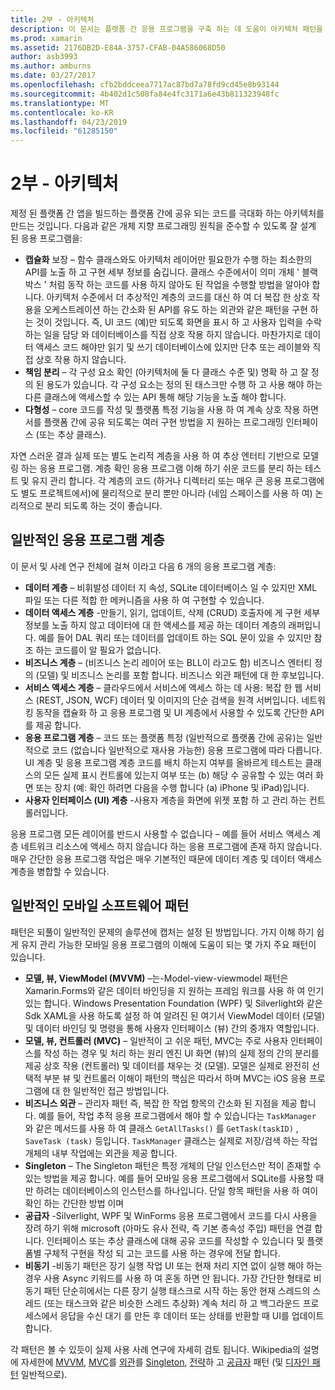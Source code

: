 ```yaml
---
title: 2부 - 아키텍처
description: 이 문서는 플랫폼 간 응용 프로그램을 구축 하는 데 도움이 아키텍처 패턴을 설명 합니다. 일반적인 응용 프로그램 계층 (데이터 계층, 데이터 액세스 계층 등) 및 일반적인 모바일 소프트웨어 패턴 (MVVM, MVC, 등)에 대해 설명
ms.prod: xamarin
ms.assetid: 2176DB2D-E84A-3757-CFAB-04A586068D50
author: asb3993
ms.author: amburns
ms.date: 03/27/2017
ms.openlocfilehash: cfb2bddceea7717ac87bd7a78fd9cd45e8b93144
ms.sourcegitcommit: 4b402d1c508fa84e4fc3171a6e43b811323948fc
ms.translationtype: MT
ms.contentlocale: ko-KR
ms.lasthandoff: 04/23/2019
ms.locfileid: "61285150"
---
```

# <a name="part-2---architecture"></a>2부 - 아키텍처

제정 된 플랫폼 간 앱을 빌드하는 플랫폼 간에 공유 되는 코드를 극대화 하는 아키텍처를 만드는 것입니다. 다음과 같은 개체 지향 프로그래밍 원칙을 준수할 수 있도록 잘 설계 된 응용 프로그램을:

-   **캡슐화** 보장 – 함수 클래스와도 아키텍처 레이어만 필요한가 수행 하는 최소한의 API를 노출 하 고 구현 세부 정보를 숨깁니다. 클래스 수준에서이 의미 개체 ' 블랙 박스 ' 처럼 동작 하는 코드를 사용 하지 않아도 된 작업을 수행할 방법을 알아야 합니다. 아키텍처 수준에서 더 추상적인 계층의 코드를 대신 하 여 더 복잡 한 상호 작용을 오케스트레이션 하는 간소화 된 API를 유도 하는 외관와 같은 패턴을 구현 하는 것이 것입니다. 즉, UI 코드 (예)만 되도록 화면을 표시 하 고 사용자 입력을 수락 하는 일을 담당 와 데이터베이스를 직접 상호 작용 하지 않습니다. 마찬가지로 데이터 액세스 코드 해야만 읽기 및 쓰기 데이터베이스에 있지만 단추 또는 레이블와 직접 상호 작용 하지 않습니다.
-   **책임 분리** – 각 구성 요소 확인 (아키텍처에 둘 다 클래스 수준 및) 명확 하 고 잘 정의 된 용도가 있습니다. 각 구성 요소는 정의 된 태스크만 수행 하 고 사용 해야 하는 다른 클래스에 액세스할 수 있는 API 통해 해당 기능을 노출 해야 합니다.
-   **다형성** – core 코드를 작성 및 플랫폼 특정 기능을 사용 하 여 계속 상호 작용 하면서를 플랫폼 간에 공유 되도록는 여러 구현 방법을 지 원하는 프로그래밍 인터페이스 (또는 추상 클래스).


자연 스러운 결과 실제 또는 별도 논리적 계층을 사용 하 여 추상 엔터티 기반으로 모델링 하는 응용 프로그램. 계층 확인 응용 프로그램 이해 하기 쉬운 코드를 분리 하는 테스트 및 유지 관리 합니다. 각 계층의 코드 (하거나 디렉터리 또는 매우 큰 응용 프로그램에도 별도 프로젝트에서)에 물리적으로 분리 뿐만 아니라 (네임 스페이스를 사용 하 여) 논리적으로 분리 되도록 하는 것이 좋습니다.

 <a name="Typical_Application_Layers" />


## <a name="typical-application-layers"></a>일반적인 응용 프로그램 계층

이 문서 및 사례 연구 전체에 걸쳐 이라고 다음 6 개의 응용 프로그램 계층:

-   **데이터 계층** – 비휘발성 데이터 지 속성, SQLite 데이터베이스 일 수 있지만 XML 파일 또는 다른 적합 한 메커니즘을 사용 하 여 구현할 수 있습니다.
-   **데이터 액세스 계층** -만들기, 읽기, 업데이트, 삭제 (CRUD) 호출자에 게 구현 세부 정보를 노출 하지 않고 데이터에 대 한 액세스를 제공 하는 데이터 계층의 래퍼입니다. 예를 들어 DAL 쿼리 또는 데이터를 업데이트 하는 SQL 문이 있을 수 있지만 참조 하는 코드를이 알 필요가 없습니다.
-   **비즈니스 계층** – (비즈니스 논리 레이어 또는 BLL이 라고도 함) 비즈니스 엔터티 정의 (모델) 및 비즈니스 논리를 포함 합니다. 비즈니스 외관 패턴에 대 한 후보입니다.
-   **서비스 액세스 계층** – 클라우드에서 서비스에 액세스 하는 데 사용: 복잡 한 웹 서비스 (REST, JSON, WCF) 데이터 및 이미지의 단순 검색을 원격 서버입니다. 네트워킹 동작을 캡슐화 하 고 응용 프로그램 및 UI 계층에서 사용할 수 있도록 간단한 API를 제공 합니다.
-   **응용 프로그램 계층** – 코드 또는 플랫폼 특정 (일반적으로 플랫폼 간에 공유)는 일반적으로 코드 (없습니다 일반적으로 재사용 가능한) 응용 프로그램에 따라 다릅니다. UI 계층 및 응용 프로그램 계층 코드를 배치 하는지 여부를 올바르게 테스트는 클래스의 모든 실제 표시 컨트롤에 있는지 여부 또는 (b) 해당 수 공유할 수 있는 여러 화면 또는 장치 (예: 확인 하려면 다음을 수행 합니다 (a) iPhone 및 iPad)입니다.
-   **사용자 인터페이스 (UI) 계층** -사용자 계층을 화면에 위젯 포함 하 고 관리 하는 컨트롤러입니다.


응용 프로그램 모든 레이어를 반드시 사용할 수 없습니다 – 예를 들어 서비스 액세스 계층 네트워크 리소스에 액세스 하지 않습니다 하는 응용 프로그램에 존재 하지 않습니다. 매우 간단한 응용 프로그램 작업은 매우 기본적인 때문에 데이터 계층 및 데이터 액세스 계층을 병합할 수 있습니다.

 <a name="Common_Mobile_Software_Patterns" />


## <a name="common-mobile-software-patterns"></a>일반적인 모바일 소프트웨어 패턴

패턴은 되풀이 일반적인 문제의 솔루션에 캡처는 설정 된 방법입니다. 가지 이해 하기 쉽게 유지 관리 가능한 모바일 응용 프로그램의 이해에 도움이 되는 몇 가지 주요 패턴이 있습니다.

-   **모델, 뷰, ViewModel (MVVM)** –는-Model-view-viewmodel 패턴은 Xamarin.Forms와 같은 데이터 바인딩을 지 원하는 프레임 워크를 사용 하 여 인기 있는 합니다. Windows Presentation Foundation (WPF) 및 Silverlight와 같은 Sdk XAML을 사용 하도록 설정 하 여 알려진 된 여기서 ViewModel 데이터 (모델) 및 데이터 바인딩 및 명령을 통해 사용자 인터페이스 (뷰) 간의 중개자 역할입니다.
-   **모델, 뷰, 컨트롤러 (MVC)** – 일반적이 고 쉬운 패턴, MVC는 주로 사용자 인터페이스를 작성 하는 경우 및 처리 하는 원리 엔진 UI 화면 (뷰)의 실제 정의 간의 분리를 제공 상호 작용 (컨트롤러) 및 데이터를 채우는 것 (모델). 모델은 실제로 완전히 선택적 부분 뷰 및 컨트롤러 이해이 패턴의 핵심은 따라서 하며 MVC는 iOS 응용 프로그램에 대 한 일반적인 접근 방법입니다.
-   **비즈니스 외관** – 관리자 패턴 즉, 복잡 한 작업 항목의 간소화 된 지점을 제공 합니다. 예를 들어, 작업 추적 응용 프로그램에서 해야 할 수 있습니다는 `TaskManager` 와 같은 메서드를 사용 하 여 클래스 `GetAllTasks()` 를 `GetTask(taskID)` , `SaveTask (task)` 등입니다. `TaskManager` 클래스는 실제로 저장/검색 하는 작업 개체의 내부 작업에는 외관을 제공 합니다.
-   **Singleton** – The Singleton 패턴은 특정 개체의 단일 인스턴스만 적이 존재할 수 있는 방법을 제공 합니다. 예를 들어 모바일 응용 프로그램에서 SQLite를 사용할 때만 하려는 데이터베이스의 인스턴스를 하나입니다. 단일 항목 패턴을 사용 하 여이 확인 하는 간단한 방법 이며
-   **공급자** -Silverlight, WPF 및 WinForms 응용 프로그램에서 코드를 다시 사용을 장려 하기 위해 microsoft (아마도 유사 전략, 즉 기본 종속성 주입) 패턴을 연결 합니다. 인터페이스 또는 추상 클래스에 대해 공유 코드를 작성할 수 있습니다 및 플랫폼별 구체적 구현을 작성 되 고는 코드를 사용 하는 경우에 전달 합니다.
-   **비동기** -비동기 패턴은 장기 실행 작업 UI 또는 현재 처리 지연 없이 실행 해야 하는 경우 사용 Async 키워드를 사용 하 여 혼동 하면 안 됩니다. 가장 간단한 형태로 비동기 패턴 단순히에서는 다른 장기 실행 태스크로 시작 하는 동안 현재 스레드의 스레드 (또는 태스크와 같은 비슷한 스레드 추상화) 계속 처리 하 고 백그라운드 프로세스에서 응답을 수신 대기 를 만든 후 데이터 또는 상태를 반환할 때 UI를 업데이트 합니다.


각 패턴은 볼 수 있듯이 실제 사용 사례 연구에 자세히 검토 됩니다. Wikipedia의 설명에 자세한에 [MVVM](https://en.wikipedia.org/wiki/Model–view–viewmodel), [MVC](https://en.wikipedia.org/wiki/Model–view–controller)를 [외관](https://en.wikipedia.org/wiki/Facade_pattern)를 [Singleton](https://en.wikipedia.org/wiki/Singleton_pattern), [전략](https://en.wikipedia.org/wiki/Strategy_pattern)하 고 [공급자](https://en.wikipedia.org/wiki/Provider_model) 패턴 (및 [디자인 패턴](https://en.wikipedia.org/wiki/Design_Patterns) 일반적으로).
